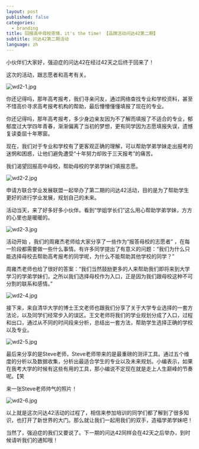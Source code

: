 ```yaml
---
layout: post
published: false
categories:
  - branding
title: 回报高中母校恩情，it's the time! 【品牌活动问达42第二期】
subtitle: 问达42第二期活动
language: zh
---
```

小伙伴们大家好，强迫症的问达42在经过42天之后终于回来了！

这次的活动，跟志愿者和高考有关。

![wd2-1.jpg]({{site.baseurl}}/image/wd2-1.jpg)

你还记得吗，那年高考报考，我们寻亲问友，通过网络查找专业和学校资料，甚至不惜高价寻求高考报考机构的帮助，最后懵懵懂懂填报了现在的专业。

你还记得吗，那年高考报考，多少身边亲友因为不了解而填报了不适合的专业，郁郁度过大学四年青春，渐渐偏离了当初的梦想，更有同学因为志愿填报失误，遗憾复读委屈十年寒窗。

现在，我们对于专业和学校有了更客观正确的理解，可以帮助学弟学妹走出报考的迷惘和困惑，让他们避免遭受“十年努力却败于三天报考”的痛苦。

我们渴望回报高中母校，帮助母校的学弟学妹们填报志愿。

![wd2-2.jpg]({{site.baseurl}}/image/wd2-2.jpg)
 
申请方联合学业发展联盟一起举办了第二期的问达42活动，目的是为了帮助学生更好的进行学业发展，规划自己的未来。

	
活动当天，来了好多好多小伙伴。看到“学姐学长们”这么用心帮助学弟学妹，方方的心里也是暖暖的。
 
![wd2-3.jpg]({{site.baseurl}}/image/wd2-3.jpg)


活动开始	，我们的周雍杰老师给大家分享了一些作为“报答母校的志愿者” ，在每一阶段都需要做一些什么事情。有许多同学提出了有意义的问题：“我们为什么只能选择母校去帮助高考报考的同学呢，为什么不能帮助其他学校的同学？”

周雍杰老师也给了很好的答案：“我们当然鼓励更多的人来帮助我们即将来到大学学习的学弟学妹们，之所以我们选择母校作为入口，正是因为我们跟母校这种不可分割的联系和感情。”
 
![wd2-4.jpg]({{site.baseurl}}/image/wd2-4.jpg)


接下来，来自清华大学的博士王文老师也跟我们分享了关于大学专业选择的一套方法论，以及同学们经常步入的误区。王文老师将我们的学业规划分成了入口，过程和出口，通过从不同的时间段来分析，总结出一套方法，帮助学生选择正确的学校以及专业。
 
![wd2-5.jpg]({{site.baseurl}}/image/wd2-5.jpg)

最后来分享的是Steve老师，Steve老师带来的是最重磅的测评工具。通过五个维度的分析以及数据收集，分析出最适合学生的专业以及未来规划。小编表示，如果在我考大学的时候有这些有用的工具，那小编说不定现在就是走上人生巅峰的节奏呢。【笑

来一张Steve老师帅气的照片！
 
![wd2-6.jpg]({{site.baseurl}}/image/wd2-6.jpg)


以上就是这次问达42活动的过程了，相信来参加培训的同学们都了解到了很多知识，也打开了新世界的大门。那么就让我们一起用我们的双手，造福学弟学妹吧！

当然了，强迫症的我们又要说了。下一期的问达42同样会在42天之后举办，到时候请听我们的通知哦！


